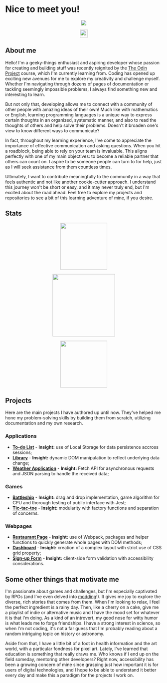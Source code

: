 # Nice to meet you!

<p align="center">
    <img align="center" src="https://github.com/user-attachments/assets/b67cfef0-9a06-4fbc-8374-532f88cf1586" />
</p>

<p align="center">
    <img height=25 align="center" src="https://komarev.com/ghpvc/?username=nekosoffy&color=ff69b4&abbreviated=true" />
</p>

## About me
Hello! I'm a geeky-things enthusiast and aspiring developer whose passion for creating and building stuff was recently reignited by the [The Odin Project](https://www.theodinproject.com/) course, which I'm currently learning from. Coding has opened up exciting new avenues for me to explore my creativity and challenge myself. Whether I'm navigating through dozens of pages of documentation or tackling seemingly impossible problems, I always find something new and interesting to learn.

But not only that, developing allows me to connect with a community of other people with amazing ideas of their own! Much like with mathematics or English, learning programming languages is a unique way to express certain thoughts in an organized, systematic manner, and also to read the thoughts of others and help solve their problems. Doesn't it broaden one's view to know different ways to communicate?

In fact, throughout my learning experience, I've come to appreciate the importance of effective communication and asking questions. When you hit a roadblock, being able to rely on your team is invaluable. This aligns perfectly with one of my main objectives: to become a reliable partner that others can count on. I aspire to be someone people can turn to for help, just as I will seek assistance from them countless times. 

Ultimately, I want to contribute meaningfully to the community in a way that feels authentic and not like another cookie-cutter approach. I understand this journey won't be short or easy, and it may never truly end, but I'm excited about the road ahead. Feel free to explore my projects and repositories to see a bit of this learning adventure of mine, if you desire.

## Stats
<p align="center">
    <img height=150 align="center" src="https://github-readme-stats.vercel.app/api?username=nekosoffy&theme=radical&show=prs_merged,prs_merged_percentage&hide=contribs,prs,issues&show_icons=true&hide_title=true&rank_icon=github&include_all_commits=true&card_width=475px" />
</p>
<p align="center">
    <img height=200 align="center" src="https://github-readme-streak-stats.herokuapp.com?user=nekosoffy&theme=radical&mode=weekly" />
</p>
<p align="center">
    <img height=150 align="center" src="https://github-readme-stats.vercel.app/api/top-langs/?username=nekosoffy&theme=radical&layout=compact&card_width=475px" />
</p>

## Projects
Here are the main projects I have authored up until now. They've helped me hone my problem-solving skills by building them from scratch, utilizing documentation and my own research.

### Applications
- **[To-do List](https://github.com/nekosoffy/to-do-list)** - **Insight:** use of Local Storage for data persistence accross sessions;
- **[Library](https://github.com/nekosoffy/library)** - **Insight:** dynamic DOM manipulation to reflect underlying data change;
- **[Weather Application](https://github.com/nekosoffy/weather-app)** - **Insight:** Fetch API for asynchronous requests and JSON parsing to handle the received data;

### Games
- **[Battleship](https://github.com/nekosoffy/battleship)** - **Insight:** drag and drop implementation, game algorithm for CPU and thorough testing of public interface with Jest;
- **[Tic-tac-toe](https://github.com/nekosoffy/tic-tac-toe)** - **Insight:** modularity with factory functions and separation of concerns.

### Webpages
- **[Restaurant Page](https://github.com/nekosoffy/restaurant-page)** - **Insight:** use of Webpack, packages and helper functions to quickly generate whole pages with DOM methods;
- **[Dashboard](https://github.com/nekosoffy/dashboard)** - **Insight:** creation of a complex layout with strict use of CSS grid property;
- **[Sign-up Form](https://github.com/nekosoffy/sign-up-form)** - **Insight:** client-side form validation with accessibility considerations.

## Some other things that motivate me
I'm passionate about games and challenges, but I'm especially captivated by RPGs (and I've even delved into [modding](https://en.wikipedia.org/wiki/Video_game_modding)!). It gives me joy to explore the diverse, rich stories that comes from them. When I'm looking to relax, I feel the perfect ingredient is a rainy day. Then, like a cherry on a cake, give me a playlist of indie or alternative music and I have the mood set for whatever it is that I'm doing. As a kind of an introvert, my good nose for witty humor is what leads me to forge friendships. I have a strong interest in science, so when I'm not coding, it's not a far guess that I'm probably reading about a random intriguing topic on history or astronomy. 

Aside from that, I have a little bit of a foot in health information and the art world, with a particular fondness for pixel art. Lately, I've learned that education is something that really draws me. Who knows if I end up on the field someday, mentoring other developers? Right now, accessibility has been a growing concern of mine since grasping just how important it is for users of digital technologies, and I hope to be able to understand it better every day and make this a paradigm for the projects I work on.
